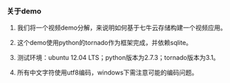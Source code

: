 ### 关于demo

1. 我们将一个视频demo分解，来说明如何基于七牛云存储构建一个视频应用。  

2. 这个demo使用python的tornado作为框架完成，并依赖sqlite。

3. 测试环境：ubuntu 12.04 LTS；python版本为2.7.3；tornado版本为3.1。

4. 所有中文字符使用utf8编码，windows下需注意可能的编码问题。
